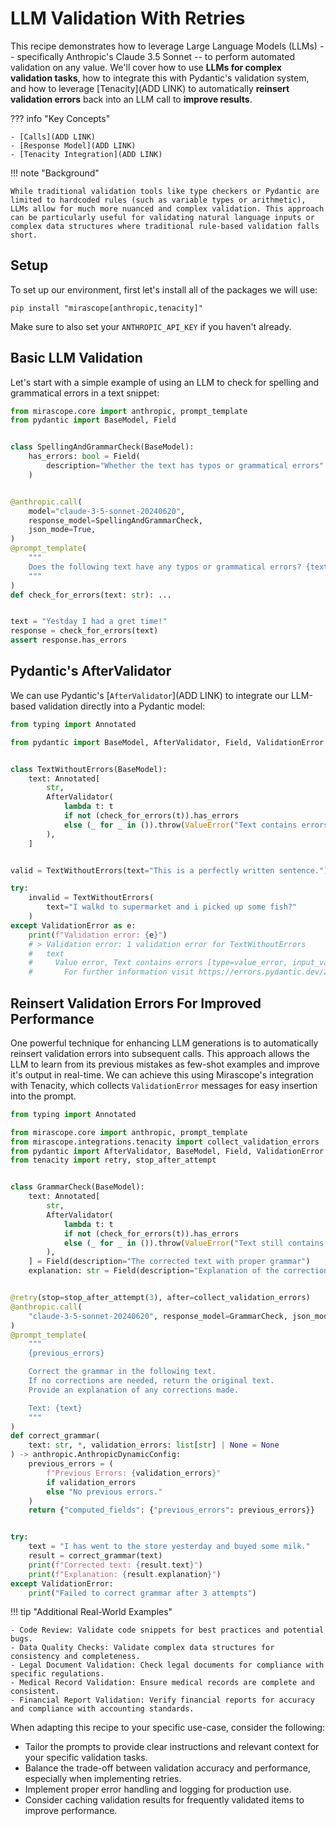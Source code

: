 # LLM Validation With Retries

This recipe demonstrates how to leverage Large Language Models (LLMs) -- specifically Anthropic's Claude 3.5 Sonnet -- to perform automated validation on any value. We'll cover how to use **LLMs for complex validation tasks**, how to integrate this with Pydantic's validation system, and how to leverage [Tenacity](ADD LINK) to automatically **reinsert validation errors** back into an LLM call to **improve results**.

??? info "Key Concepts"

    - [Calls](ADD LINK)
    - [Response Model](ADD LINK)
    - [Tenacity Integration](ADD LINK)

!!! note "Background"

    While traditional validation tools like type checkers or Pydantic are limited to hardcoded rules (such as variable types or arithmetic), LLMs allow for much more nuanced and complex validation. This approach can be particularly useful for validating natural language inputs or complex data structures where traditional rule-based validation falls short.

## Setup

To set up our environment, first let's install all of the packages we will use:

```shell
pip install "mirascope[anthropic,tenacity]"
```

Make sure to also set your `ANTHROPIC_API_KEY` if you haven't already.

## Basic LLM Validation

Let's start with a simple example of using an LLM to check for spelling and grammatical errors in a text snippet:

```python
from mirascope.core import anthropic, prompt_template
from pydantic import BaseModel, Field


class SpellingAndGrammarCheck(BaseModel):
    has_errors: bool = Field(
        description="Whether the text has typos or grammatical errors"
    )


@anthropic.call(
    model="claude-3-5-sonnet-20240620",
    response_model=SpellingAndGrammarCheck,
    json_mode=True,
)
@prompt_template(
    """
    Does the following text have any typos or grammatical errors? {text}
    """
)
def check_for_errors(text: str): ...


text = "Yestday I had a gret time!"
response = check_for_errors(text)
assert response.has_errors
```

## Pydantic's AfterValidator

We can use Pydantic's [`AfterValidator`](ADD LINK) to integrate our LLM-based validation directly into a Pydantic model:

```python
from typing import Annotated

from pydantic import BaseModel, AfterValidator, Field, ValidationError


class TextWithoutErrors(BaseModel):
    text: Annotated[
        str,
        AfterValidator(
            lambda t: t
            if not (check_for_errors(t)).has_errors
            else (_ for _ in ()).throw(ValueError("Text contains errors"))
        ),
    ]


valid = TextWithoutErrors(text="This is a perfectly written sentence.")

try:
    invalid = TextWithoutErrors(
        text="I walkd to supermarket and i picked up some fish?"
    )
except ValidationError as e:
    print(f"Validation error: {e}")
    # > Validation error: 1 validation error for TextWithoutErrors
    #   text
    #     Value error, Text contains errors [type=value_error, input_value='I walkd to supermarket a... i picked up some fish?', input_type=str]
    #       For further information visit https://errors.pydantic.dev/2.8/v/value_error
```

## Reinsert Validation Errors For Improved Performance

One powerful technique for enhancing LLM generations is to automatically reinsert validation errors into subsequent calls. This approach allows the LLM to learn from its previous mistakes as few-shot examples and improve it's output in real-time. We can achieve this using Mirascope's integration with Tenacity, which collects `ValidationError` messages for easy insertion into the prompt.

```python
from typing import Annotated

from mirascope.core import anthropic, prompt_template
from mirascope.integrations.tenacity import collect_validation_errors
from pydantic import AfterValidator, BaseModel, Field, ValidationError
from tenacity import retry, stop_after_attempt


class GrammarCheck(BaseModel):
    text: Annotated[
        str,
        AfterValidator(
            lambda t: t
            if not (check_for_errors(t)).has_errors
            else (_ for _ in ()).throw(ValueError("Text still contains errors"))
        ),
    ] = Field(description="The corrected text with proper grammar")
    explanation: str = Field(description="Explanation of the corrections made")


@retry(stop=stop_after_attempt(3), after=collect_validation_errors)
@anthropic.call(
    "claude-3-5-sonnet-20240620", response_model=GrammarCheck, json_mode=True
)
@prompt_template(
    """
    {previous_errors}

    Correct the grammar in the following text.
    If no corrections are needed, return the original text.
    Provide an explanation of any corrections made.

    Text: {text}
    """
)
def correct_grammar(
    text: str, *, validation_errors: list[str] | None = None
) -> anthropic.AnthropicDynamicConfig:
    previous_errors = (
        f"Previous Errors: {validation_errors}"
        if validation_errors
        else "No previous errors."
    )
    return {"computed_fields": {"previous_errors": previous_errors}}


try:
    text = "I has went to the store yesterday and buyed some milk."
    result = correct_grammar(text)
    print(f"Corrected text: {result.text}")
    print(f"Explanation: {result.explanation}")
except ValidationError:
    print("Failed to correct grammar after 3 attempts")
```

!!! tip "Additional Real-World Examples"

    - Code Review: Validate code snippets for best practices and potential bugs.
    - Data Quality Checks: Validate complex data structures for consistency and completeness.
    - Legal Document Validation: Check legal documents for compliance with specific regulations.
    - Medical Record Validation: Ensure medical records are complete and consistent.
    - Financial Report Validation: Verify financial reports for accuracy and compliance with accounting standards.

When adapting this recipe to your specific use-case, consider the following:

- Tailor the prompts to provide clear instructions and relevant context for your specific validation tasks.
- Balance the trade-off between validation accuracy and performance, especially when implementing retries.
- Implement proper error handling and logging for production use.
- Consider caching validation results for frequently validated items to improve performance.
